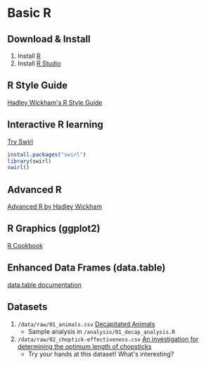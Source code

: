 # Basic R

## Download & Install
1. Install [R](https://www.r-project.org/) 
2. Install [R Studio](https://www.rstudio.com/)

## R Style Guide
[Hadley Wickham's R Style Guide](http://adv-r.had.co.nz/Style.html)

## Interactive R learning
[Try Swirl](http://swirlstats.com/)

```r
install.packages("swirl")
library(swirl)
swirl()
```

## Advanced R
[Advanced R by Hadley Wickham](http://adv-r.had.co.nz/)

## R Graphics (ggplot2)
[R Cookbook](http://www.cookbook-r.com/Graphs/)

## Enhanced Data Frames (data.table)
[data.table documentation](https://cran.r-project.org/web/packages/data.table/data.table.pdf)

## Datasets
1. `/data/raw/01_animals.csv` [Decapitated Animals](https://github.com/uselesspress/decapitated-animals-data)
    * Sample analysis in `/analysis/01_decap_analysis.R`
2. `/data/raw/02_choptick-effectiveness.csv` [An investigation for determining the optimum length of chopsticks](https://www.ncbi.nlm.nih.gov/pubmed/15676839)
    * Try your hands at this dataset! What's interesting? 
